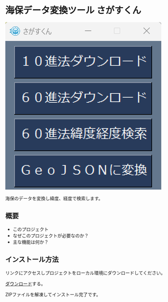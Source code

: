 # 海保データ変換ツール さがすくん
![Image 1](images/app.png)

海保のデータを変換し緯度、経度で検索します。

## 概要

- このプロジェクト
- なぜこのプロジェクトが必要なのか？
- 主な機能は何か？

## インストール方法

リンクにアクセスしプロジェクトをローカル環境にダウンロードしてください。

[ダウンロード](https://github.com/TokaiScienceClub/sagasukun/blob/1.0/%E3%81%95%E3%81%8C%E3%81%99%E3%81%8F%E3%82%93.zip)する。

ZIPファイルを解凍してインストール完了です。
